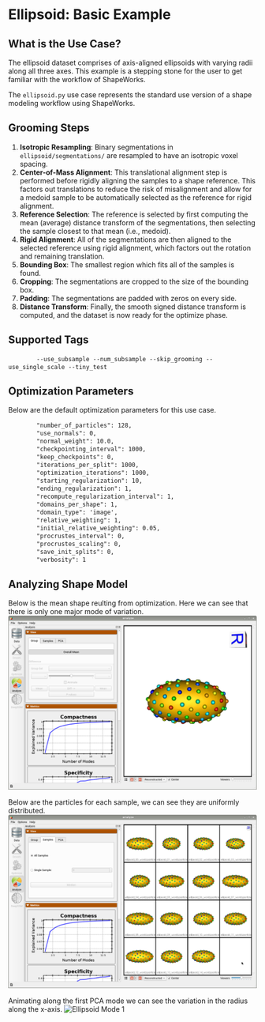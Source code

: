 # Ellipsoid: Basic Example

## What is the Use Case? 

The ellipsoid dataset comprises of axis-aligned ellipsoids with varying radii along all three axes. This example is a stepping stone for the user to get familiar with the workflow of ShapeWorks. 

The `ellipsoid.py` use case represents the standard use version of a shape modeling workflow using ShapeWorks. 


## Grooming Steps

1. **Isotropic Resampling**: Binary segmentations in `ellipsoid/segmentations/` are resampled to have an isotropic voxel spacing.
2. **Center-of-Mass Alignment**: This translational alignment step is performed before rigidly aligning the samples to a shape reference. This factors out translations to reduce the risk of misalignment and allow for a medoid sample to be automatically selected as the reference for rigid alignment.
3. **Reference Selection**: The reference is selected by first computing the mean (average) distance transform of the segmentations, then selecting the sample closest to that mean (i.e., medoid).
4. **Rigid Alignment**: All of the segmentations are then aligned to the selected reference using rigid alignment, which factors out the rotation and remaining translation.
5. **Bounding Box**: The smallest region which fits all of the samples is found.
6. **Cropping**: The segmentations are cropped to the size of the bounding box.
7. **Padding**: The segmentations are padded with zeros on every side.
8. **Distance Transform**: Finally, the smooth signed distance transform is computed, and the dataset is now ready for the optimize phase.

## Supported Tags

``` 
        --use_subsample --num_subsample --skip_grooming --use_single_scale --tiny_test
``` 
## Optimization Parameters

Below are the default optimization parameters for this use case.

```
        "number_of_particles": 128,
        "use_normals": 0,
        "normal_weight": 10.0,
        "checkpointing_interval": 1000,
        "keep_checkpoints": 0,
        "iterations_per_split": 1000,
        "optimization_iterations": 1000,
        "starting_regularization": 10,
        "ending_regularization": 1,
        "recompute_regularization_interval": 1,
        "domains_per_shape": 1,
        "domain_type": 'image',
        "relative_weighting": 1,
        "initial_relative_weighting": 0.05,
        "procrustes_interval": 0,
        "procrustes_scaling": 0,
        "save_init_splits": 0,
        "verbosity": 1
```

## Analyzing Shape Model

Below is the mean shape reulting from optimization. Here we can see that there is only one major mode of variation.
![Ellipsoid Optimization](../img/use-cases/ellipsoid_mean.png)

Below are the particles for each sample, we can see they are uniformly distributed.
![Ellipsoid Samples](../img/use-cases/ellipsoids_samples.png)

Animating along the first PCA mode we can see the variation in the radius along the x-axis.
![Ellipsoid Mode 1](https://sci.utah.edu/~shapeworks/doc-resources/gifs/ellipsoid_mode1.gif)
